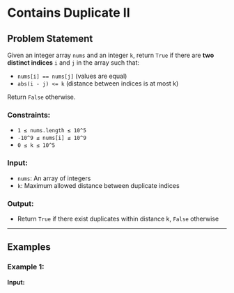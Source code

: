 # Contains Duplicate II

## Problem Statement

Given an integer array `nums` and an integer `k`, return `True` if there are **two distinct indices** `i` and `j` in the array such that:

- `nums[i] == nums[j]` (values are equal)
- `abs(i - j) <= k` (distance between indices is at most k)

Return `False` otherwise.

### Constraints:

- `1 ≤ nums.length ≤ 10^5`
- `-10^9 ≤ nums[i] ≤ 10^9`
- `0 ≤ k ≤ 10^5`

### Input:

- `nums`: An array of integers
- `k`: Maximum allowed distance between duplicate indices

### Output:

- Return `True` if there exist duplicates within distance k, `False` otherwise

---

## Examples

### Example 1:

**Input:**
